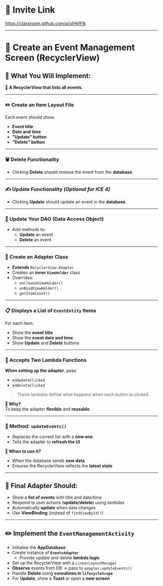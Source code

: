 # 🔗 **Invite Link**

https://classroom.github.com/a/ulHkfFlk

---

# 🎯 Create an Event Management Screen (RecyclerView)

## 📌 What You Will Implement:

📱 **A RecyclerView that lists all events.**

---

### ✏️ **Create an Item Layout File**

Each event should show:

- **Event title**  
- **Date and time**  
- **"Update" button**  
- **"Delete" button**

---

### 🗑️ Delete Functionality

- Clicking **Delete** should remove the event from the **database**.

---

### ✍️ Update Functionality *(Optional for ICE 4)*

- Clicking **Update** should update an event in the **database**.

---

### 📂 Update Your DAO (Data Access Object)

- Add methods to:
  - **Update** an event  
  - **Delete** an event  

---

### 🧩 Create an Adapter Class

- **Extends** `RecyclerView.Adapter`
- Creates an **inner `ViewHolder`** class
- Overrides:
  - `onCreateViewHolder()`  
  - `onBindViewHolder()`  
  - `getItemCount()`  

---

### 📋 Displays a List of `EventEntity` Items

For each item:

- Show the **event title**
- Show the **event date and time**
- Show **Update** and **Delete** buttons

---

### 🧠 Accepts Two Lambda Functions

**When setting up the adapter**, pass:

- `onUpdateClicked`
- `onDeleteClicked`

> These lambdas define what happens when each button is clicked.

**🔸 Why?**  
To keep the adapter **flexible** and **reusable**.

---

### 🔄 Method: `updateEvents()`

- Replaces the current list with a **new one**
- Tells the adapter to **refresh the UI**

**🔸 When to use it?**

- When the database sends **new data**
- Ensures the RecyclerView reflects the **latest state**

---

## 🎯 Final Adapter Should:

- Show a **list of events** with title and date/time  
- Respond to user actions (**update/delete**) using lambdas  
- Automatically **update** when data changes  
- Use **ViewBinding** (instead of `findViewById()`)

---

## ✏️ Implement the `EventManagementActivity`

- Initialise the **AppDatabase**
- Create instance of **`EventsAdapter`**
  - Provide update and delete **lambda logic**
- Set up the RecyclerView with a `LinearLayoutManager`
- **Observe** events from DB → pass to `adapter.updateEvents()`
- Handle **Delete** using **coroutines in `lifecycleScope`**
- For **Update**, show a **Toast** or open a **new screen**
